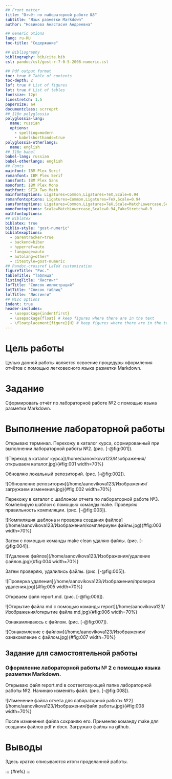 ```yaml
---
## Front matter
title: "Отчёт по лабораторной работе №3"
subtitle: "Язык разметки Markdown"
author: "Новикова Анастасия Андреевна"

## Generic otions
lang: ru-RU
toc-title: "Содержание"

## Bibliography
bibliography: bib/cite.bib
csl: pandoc/csl/gost-r-7-0-5-2008-numeric.csl

## Pdf output format
toc: true # Table of contents
toc-depth: 2
lof: true # List of figures
lot: true # List of tables
fontsize: 12pt
linestretch: 1.5
papersize: a4
documentclass: scrreprt
## I18n polyglossia
polyglossia-lang:
  name: russian
  options:
	- spelling=modern
	- babelshorthands=true
polyglossia-otherlangs:
  name: english
## I18n babel
babel-lang: russian
babel-otherlangs: english
## Fonts
mainfont: IBM Plex Serif
romanfont: IBM Plex Serif
sansfont: IBM Plex Sans
monofont: IBM Plex Mono
mathfont: STIX Two Math
mainfontoptions: Ligatures=Common,Ligatures=TeX,Scale=0.94
romanfontoptions: Ligatures=Common,Ligatures=TeX,Scale=0.94
sansfontoptions: Ligatures=Common,Ligatures=TeX,Scale=MatchLowercase,Scale=0.94
monofontoptions: Scale=MatchLowercase,Scale=0.94,FakeStretch=0.9
mathfontoptions:
## Biblatex
biblatex: true
biblio-style: "gost-numeric"
biblatexoptions:
  - parentracker=true
  - backend=biber
  - hyperref=auto
  - language=auto
  - autolang=other*
  - citestyle=gost-numeric
## Pandoc-crossref LaTeX customization
figureTitle: "Рис."
tableTitle: "Таблица"
listingTitle: "Листинг"
lofTitle: "Список иллюстраций"
lotTitle: "Список таблиц"
lolTitle: "Листинги"
## Misc options
indent: true
header-includes:
  - \usepackage{indentfirst}
  - \usepackage{float} # keep figures where there are in the text
  - \floatplacement{figure}{H} # keep figures where there are in the text
---
```


# Цель работы

Целью данной работы является освоение процедуры оформления отчётов с помощью легковесного языка разметки Markdown. 

# Задание

Сформировать отчёт по лабораторноё работе №2 с помощью языка разметки Markdown.

# Выполнение лабораторной работы

Открываю терминал. Перехожу в каталог курса, сфрмированный при выполнении лабораторной работы №2. (рис. [-@fig:001]).

![Переход в каталог курса](/home/aanovikova123/Изображения/открываем каталог.jpg){#fig:001 width=70%}

Обновляю локальный репозиторий. (рис. [-@fig:002]).

![Обновление репозитория](/home/aanovikova123/Изображения/загружаем изменения.jpg){#fig:002 width=70%}

Перехожу в каталог с шаблоном отчета по лабораторной работе №3. Компелирую шаблон с помощью команды make. Проверяю правильность компиляции. (рис. [-@fig:003]).

![Компиляция шаблона и проверка создания файлов](/home/aanovikova123/Изображения/комплериуем файлы.jpg){#fig:003 width=70%}

Затем с помощью команды make clean удаляю файлы. (рис. [-@fig:004]).

![Удаление файлов](/home/aanovikova123/Изображения/удаление файлов.jpg){#fig:004 width=70%}

Затем проверяю, удалились файлы. (рис. [-@fig:005]).

![Проверка удаления](/home/aanovikova123/Изображения/проверка удаления.jpg){#fig:005 width=70%}

Открваем файл report.md. (рис. [-@fig:006]).

![Открытие файла md с помощью команды report](/home/aanovikova123/Изображения/открытие файла md.jpg){#fig:006 width=70%}

Ознакамливаюсь с файлом. (рис. [-@fig:007]).

![Ознакомление с файлом](/home/aanovikova123/Изображения/ознакомление с файлом.jpg){#fig:007 width=70%}

## Задание для самостоятельной работы 

### Оформление лабораторной работы № 2 с помощью языка разметки Markdown.

Открываю файл report.md в соответсвующей папке лабораторной работы №2. Начинаю изменять файл. (рис. [-@fig:008]).

![Изменение файла отчета для лабораторной работы №2](/home/aanovikova123/Изображения/файл работы.jpg){#fig:008 width=70%}

После изменения файла сохраняю его. Применяю команду make для создания файлов pdf и docx. Загружаю файлы на github.



# Выводы

Здесь кратко описываются итоги проделанной работы.


::: {#refs}
:::
